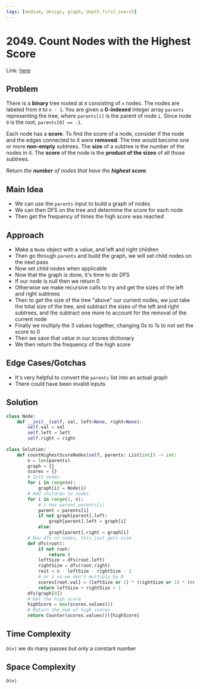 ```yaml
---
tags: [medium, design, graph, depth_first_search]
---
```

# 2049. Count Nodes with the Highest Score

Link: [here](https://leetcode.com/problems/count-nodes-with-the-highest-score/description/)

## Problem
There is a **binary** tree rooted at `0` consisting of `n` nodes. The nodes are labeled from `0` to `n - 1`. You are given a **0-indexed** integer array `parents` representing the tree, where `parents[i]` is the parent of node `i`. Since node `0` is the root, `parents[0] == -1`.

Each node has a **score**. To find the score of a node, consider if the node and the edges connected to it were **removed**. The tree would become one or more **non-empty** subtrees. The **size** of a subtree is the number of the nodes in it. The **score** of the node is the **product of the sizes** of all those subtrees.

Return _the **number** of nodes that have the **highest score**_.

## Main Idea
- We can use the `parents` input to build a graph of nodes
- We can then DFS on the tree and determine the score for each node
- Then get the frequency of times the high score was reached 

## Approach
- Make a `Node` object with a value, and left and right children
- Then go through `parents` and build the graph, we will set child nodes on the next pass
- Now set child nodes when applicable
- Now that the graph is done, it's time to do DFS
- If our node is null then we return 0
- Otherwise we make recursive calls to try and get the sizes of the left and right subtrees
- Then to get the size of the tree "above" our current nodes, we just take the total size of the tree, and subtract the sizes of the left and right subtrees, and the subtract one more to account for the removal of the current node
- Finally we multiply the 3 values together, changing 0s to 1s to not set the score to 0
- Then we save that value in our scores dictionary
- We then return the frequency of the high score

## Edge Cases/Gotchas 
- It's very helpful to convert the `parents` list into an actual graph
- There could have been invalid inputs 

## Solution
```python 
class Node:
    def __init__(self, val, left=None, right=None):
        self.val = val
        self.left = left
        self.right = right
        
class Solution:
    def countHighestScoreNodes(self, parents: List[int]) -> int:
        n = len(parents)
        graph = {}
        scores = {}
        # Init nodes
        for i in range(n):
            graph[i] = Node(i)
        # Add children to nodes
        for i in range(1, n):
            # i has parent parents[i]
            parent = parents[i]
            if not graph[parent].left:
                graph[parent].left = graph[i]
            else:
                graph[parent].right = graph[i]
        # Now dfs on nodes, this just gets size
        def dfs(root):
            if not root:
                return 0
            leftSize = dfs(root.left)
            rightSize = dfs(root.right)
            rest = n - leftSize - rightSize - 1
            # or 1 so we don't multiply by 0
            scores[root.val] = (leftSize or 1) * (rightSize or 1) * (rest or 1)
            return leftSize + rightSize + 1
        dfs(graph[0])
        # Get the high score
        highScore = max(scores.values())
        # Return the num of high scores
        return Counter(scores.values())[highScore]
```

## Time Complexity
`O(n)` we do many passes but only a constant number

## Space Complexity
`O(n)`
